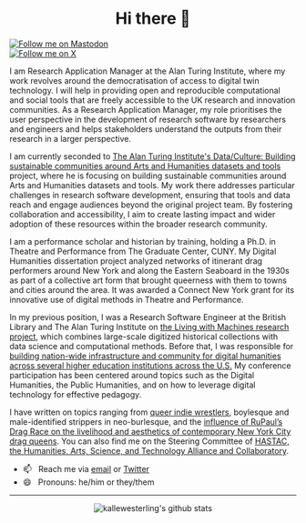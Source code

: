 <h1 align="center"> Hi there 👋 </h1>

<a href="https://mastodon.online/@kallewesterling" rel="me"><img src="https://img.shields.io/mastodon/follow/109246728246742706?domain=https%3A%2F%2Fmastodon.online&label=Follow%20me%20on%20Mastodon&style=social" alt="Follow me on Mastodon" /></a>  
[![Follow me on X](https://img.shields.io/twitter/follow/kallewesterling?label=Follow%20me%20on%20X&style=social)](https://www.twitter.com/kallewesterling)  

I am Research Application Manager at the Alan Turing Institute, where my work revolves around the democratisation of access to digital twin technology. I will help in providing open and reproducible computational and social tools that are freely accessible to the UK research and innovation communities. As a Research Application Manager, my role prioritises the user perspective in the development of research software by researchers and engineers and helps stakeholders understand the outputs from their research in a larger perspective. 

I am currently seconded to [The Alan Turing Institute's Data/Culture: Building sustainable communities around Arts and Humanities datasets and tools](https://www.turing.ac.uk/research/research-projects/dataculture-building-sustainable-communities-around-arts-and-humanities) project, where he is focusing on building sustainable communities around Arts and Humanities datasets and tools. My work there addresses particular challenges in research software development, ensuring that tools and data reach and engage audiences beyond the original project team. By fostering collaboration and accessibility, I aim to create lasting impact and wider adoption of these resources within the broader research community.

I am a performance scholar and historian by training, holding a Ph.D. in Theatre and Performance from The Graduate Center, CUNY. My Digital Humanities dissertation project analyzed networks of itinerant drag performers around New York and along the Eastern Seaboard in the 1930s as part of a collective art form that brought queerness with them to towns and cities around the area. It was awarded a Connect New York grant for its innovative use of digital methods in Theatre and Performance.

In my previous position, I was a Research Software Engineer at the British Library and The Alan Turing Institute on [the Living with Machines research project](https://github.com/living-with-machines), which combines large-scale digitized historical collections with data science and computational methods. Before that, I was responsible for [building nation-wide infrastructure and community for digital humanities across several higher education institutions across the U.S.](https://www.dhinstitutes.org) My conference participation has been centered around topics such as the Digital Humanities, the Public Humanities, and on how to leverage digital technology for effective pedagogy.

I have written on topics ranging from [queer indie wrestlers](https://dx.doi.org/10.4324/9780367810016-13), boylesque and male-identified strippers in neo-burlesque, and the [influence of RuPaul’s Drag Race on the livelihood and aesthetics of contemporary New York City drag queens](https://dx.doi.org/10.5040/9781350082977.ch-003). You can also find me on the Steering Committee of [HASTAC, the Humanities, Arts, Science, and Technology Alliance and Collaboratory](https://www.hastac.org).

<!--
- 🌱 &nbsp;&nbsp;I’m currently [learning what it means to be a Research Software Engineer](https://alan-turing-institute.github.io/rse-course/html/index.html)
-->
- 📫 &nbsp;&nbsp;Reach me via [email](mailto:kalle.westerling@gmail.com) or [Twitter](https://www.twitter.com/kallewesterling)
- 😄 &nbsp;&nbsp;Pronouns: he/him or they/them
<!--
- 👯  I’m looking to collaborate on ...
- 🤔  I’m looking for help with ...
- 💬  Ask me about ...
- ⚡  Fun fact: ...
-->

---

<p align='center'><img src="https://github-readme-stats.vercel.app/api?username=kallewesterling&show_icons=true&theme=dracula" alt="kallewesterling's github stats"></p>
